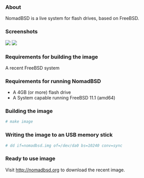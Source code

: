 ### About

NomadBSD is a live system for flash drives, based on FreeBSD.

### Screenshots
![](http://freeshell.de/~mk/download/nomadbsd-ss1.png)
![](http://freeshell.de/~mk/download/nomadbsd-ss2.png)

### Requirements for building the image
A recent FreeBSD system

### Requirements for running NomadBSD
* A 4GB (or more) flash drive
* A System capable running FreeBSD 11.1 (amd64)

### Building the image
~~~ csh
# make image
~~~
### Writing the image to an USB memory stick
~~~ csh
# dd if=nomadbsd.img of=/dev/da0 bs=10240 conv=sync
~~~

### Ready to use image
Visit http://nomadbsd.org to download the recent image.
